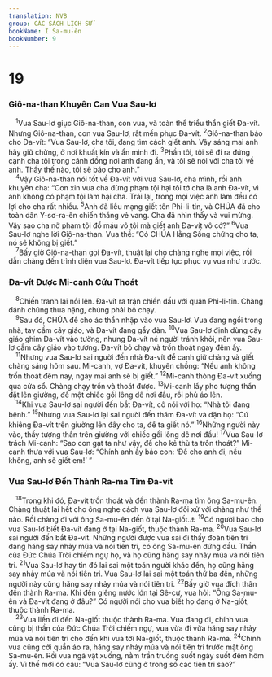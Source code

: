```yaml
---
translation: NVB
group: CÁC SÁCH LỊCH-SỬ
bookName: I Sa-mu-ên 
bookNumber: 9
---
```


<div class="title"><h1>19</h1><h3>Giô-na-than Khuyên Can Vua Sau-lơ </h3></div>
<span class="verse 1sa_19_1"> <sup>1</sup>Vua Sau-lơ giục Giô-na-than, con vua, và toàn thể triều thần giết Đa-vít. Nhưng Giô-na-than, con vua Sau-lơ, rất mến phục Đa-vít. </span>
<span class="verse 1sa_19_2"><sup>2</sup>Giô-na-than báo cho Đa-vít: “Vua Sau-lơ, cha tôi, đang tìm cách giết anh. Vậy sáng mai anh hãy giữ chừng, ở nơi khuất kín và ẩn mình đi. </span>
<span class="verse 1sa_19_3"><sup>3</sup>Phần tôi, tôi sẽ đi ra đứng cạnh cha tôi trong cánh đồng nơi anh đang ẩn, và tôi sẽ nói với cha tôi về anh. Thấy thế nào, tôi sẽ báo cho anh.” <br/></span>
<span class="verse 1sa_19_4"> <sup>4</sup>Vậy Giô-na-than nói tốt về Đa-vít với vua Sau-lơ, cha mình, rồi anh khuyên cha: “Con xin vua cha đừng phạm tội hại tôi tớ cha là anh Đa-vít, vì anh không có phạm tội làm hại cha. Trái lại, trong mọi việc anh làm đều có lợi cho cha rất nhiều. </span>
<span class="verse 1sa_19_5"><sup>5</sup>Anh đã liều mạng giết tên Phi-li-tin, và CHÚA đã cho toàn dân Y-sơ-ra-ên chiến thắng vẻ vang. Cha đã nhìn thấy và vui mừng. Vậy sao cha nỡ phạm tội đổ máu vô tội mà giết anh Đa-vít vô cớ?” </span>
<span class="verse 1sa_19_6"><sup>6</sup>Vua Sau-lơ nghe lời Giô-na-than. Vua thề: “Có CHÚA Hằng Sống chứng cho ta, nó sẽ không bị giết.” <br/></span>
<span class="verse 1sa_19_7"> <sup>7</sup>Bấy giờ Giô-na-than gọi Đa-vít, thuật lại cho chàng nghe mọi việc, rồi dẫn chàng đến trình diện vua Sau-lơ. Đa-vít tiếp tục phục vụ vua như trước. <br/></span>
<div class="title"><h3>Đa-vít Được Mi-canh Cứu Thoát </h3></div>
<span class="verse 1sa_19_8"> <sup>8</sup>Chiến tranh lại nổi lên. Đa-vít ra trận chiến đấu với quân Phi-li-tin. Chàng đánh chúng thua nặng, chúng phải bỏ chạy. <br/></span>
<span class="verse 1sa_19_9"> <sup>9</sup>Sau đó, CHÚA để cho ác thần nhập vào vua Sau-lơ. Vua đang ngồi trong nhà, tay cầm cây giáo, và Đa-vít đang gẩy đàn. </span>
<span class="verse 1sa_19_10"><sup>10</sup>Vua Sau-lơ định dùng cây giáo ghim Đa-vít vào tường, nhưng Đa-vít né người tránh khỏi, nên vua Sau-lơ cắm cây giáo vào tường. Đa-vít bỏ chạy và trốn thoát ngay đêm ấy. <br/></span>
<span class="verse 1sa_19_11"> <sup>11</sup>Nhưng vua Sau-lơ sai người đến nhà Đa-vít để canh giữ chàng và giết chàng sáng hôm sau. Mi-canh, vợ Đa-vít, khuyên chồng: “Nếu anh không trốn thoát đêm nay, ngày mai anh sẽ bị giết.” </span>
<span class="verse 1sa_19_12"><sup>12</sup>Mi-canh thòng Đa-vít xuống qua cửa sổ. Chàng chạy trốn và thoát được. </span>
<span class="verse 1sa_19_13"><sup>13</sup>Mi-canh lấy pho tượng thần đặt lên giường, để một chiếc gối lông dê nơi đầu, rồi phủ áo lên. <br/></span>
<span class="verse 1sa_19_14"> <sup>14</sup>Khi vua Sau-lơ sai người đến bắt Đa-vít, cô nói với họ: “Nhà tôi đang bệnh.” </span>
<span class="verse 1sa_19_15"><sup>15</sup>Nhưng vua Sau-lơ lại sai người đến thăm Đa-vít và dặn họ: “Cứ khiêng Đa-vít trên giường lên đây cho ta, để ta giết nó.” </span>
<span class="verse 1sa_19_16"><sup>16</sup>Những người này vào, thấy tượng thần trên giường với chiếc gối lông dê nơi đầu! </span>
<span class="verse 1sa_19_17"><sup>17</sup>Vua Sau-lơ trách Mi-canh: “Sao con gạt ta như vậy, để cho kẻ thù ta trốn thoát?” Mi-canh thưa với vua Sau-lơ: “Chính anh ấy bảo con: ‘Để cho anh đi, nếu không, anh sẽ giết em!’ ” <br/></span>
<div class="title"><h3>Vua Sau-lơ Đến Thành Ra-ma Tìm Đa-vít </h3></div>
<span class="verse 1sa_19_18"> <sup>18</sup>Trong khi đó, Đa-vít trốn thoát và đến thành Ra-ma tìm ông Sa-mu-ên. Chàng thuật lại hết cho ông nghe cách vua Sau-lơ đối xử với chàng như thế nào. Rồi chàng đi với ông Sa-mu-ên đến ở tại Na-giốt.<a data-toggle="tooltip" data-placement="bottom" title="Chưa biết rõ địa danh này ở đâu; có thể đây là danh từ chung để chỉ mấy cái chòi dùng làm chỗ ở cho các tiên tri">⚓</a></span>
<span class="verse 1sa_19_19"><sup>19</sup>Có người báo cho vua Sau-lơ biết Đa-vít đang ở tại Na-giốt, thuộc thành Ra-ma. </span>
<span class="verse 1sa_19_20"><sup>20</sup>Vua Sau-lơ sai người đến bắt Đa-vít. Những người được vua sai đi thấy đoàn tiên tri đang hăng say nhảy múa và nói tiên tri, có ông Sa-mu-ên đứng đầu. Thần của Đức Chúa Trời chiếm ngự họ, và họ cũng hăng say nhảy múa và nói tiên tri. </span>
<span class="verse 1sa_19_21"><sup>21</sup>Vua Sau-lơ hay tin đó lại sai một toán người khác đến, họ cũng hăng say nhảy múa và nói tiên tri. Vua Sau-lơ lại sai một toán thứ ba đến, những người này cũng hăng say nhảy múa và nói tiên tri. </span>
<span class="verse 1sa_19_22"><sup>22</sup>Bấy giờ vua đích thân đến thành Ra-ma. Khi đến giếng nước lớn tại Sê-cư, vua hỏi: “Ông Sa-mu-ên và Đa-vít đang ở đâu?” Có người nói cho vua biết họ đang ở Na-giốt, thuộc thành Ra-ma. <br/></span>
<span class="verse 1sa_19_23"> <sup>23</sup>Vua liền đi đến Na-giốt thuộc thành Ra-ma. Vua đang đi, chính vua cũng bị thần của Đức Chúa Trời chiếm ngự, vua vừa đi vừa hăng say nhảy múa và nói tiên tri cho đến khi vua tới Na-giốt, thuộc thành Ra-ma. </span>
<span class="verse 1sa_19_24"><sup>24</sup>Chính vua cũng cởi quần áo ra, hăng say nhảy múa và nói tiên tri trước mặt ông Sa-mu-ên. Rồi vua ngã vật xuống, nằm trần truồng suốt ngày suốt đêm hôm ấy. Vì thế mới có câu: “Vua Sau-lơ cũng ở trong số các tiên tri sao?” <br/></span>
